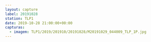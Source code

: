```yaml
---
layout: capture
label: 20191028
station: TLP1
date: 2019-10-28 21:00:00+00:00
capturas:
  - imagem: TLP1/2019/201910/20191028/M20191029_044009_TLP_1P.jpg
---
```

